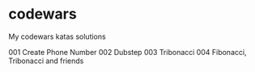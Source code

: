 # codewars
My codewars katas solutions

001 Create Phone Number
002 Dubstep
003 Tribonacci
004 Fibonacci, Tribonacci and friends

